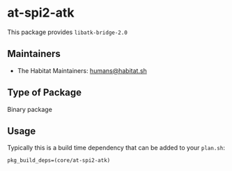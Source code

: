# at-spi2-atk

This package provides `libatk-bridge-2.0`

## Maintainers

* The Habitat Maintainers: <humans@habitat.sh>

## Type of Package

Binary package

## Usage

Typically this is a build time dependency that can be added to your `plan.sh`:

```
pkg_build_deps=(core/at-spi2-atk)
```
